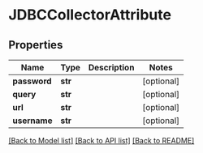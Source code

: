 # JDBCCollectorAttribute

## Properties
Name | Type | Description | Notes
------------ | ------------- | ------------- | -------------
**password** | **str** |  | [optional] 
**query** | **str** |  | [optional] 
**url** | **str** |  | [optional] 
**username** | **str** |  | [optional] 

[[Back to Model list]](../README.md#documentation-for-models) [[Back to API list]](../README.md#documentation-for-api-endpoints) [[Back to README]](../README.md)

